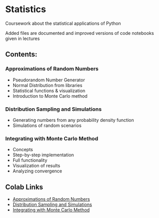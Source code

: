# Statistics
Coursework about the statistical applications of Python

Added files are documented and improved versions of code notebooks given in lectures

## Contents:
### Approximations of Random Numbers 
- Pseudorandom Number Generator
- Normal Distribution from libraries
- Statistical functions & visualization
- Introduction to Monte Carlo method
### Distribution Sampling and Simulations 
- Generating numbers from any probability density function
- Simulations of random scenarios
### Integrating with Monte Carlo Method 
- Concepts
- Step-by-step implementation
- Full functionality
- Visualization of results
- Analyzing convergence

## Colab Links
- [Approximations of Random Numbers](https://colab.research.google.com/drive/1_P1-qMR2uImj7i4BjYNBappKqCLWZgMX?usp=sharing)
- [Distribution Sampling and Simulations](https://colab.research.google.com/drive/1hx_KluFO6D08FgvKzt4RiE3j_fyKYTvc?usp=sharing)
- [Integrating with Monte Carlo Method](https://colab.research.google.com/drive/1wom-Nxvtgua5b08gzwKKe69R33CTGi4q?usp=sharing)
